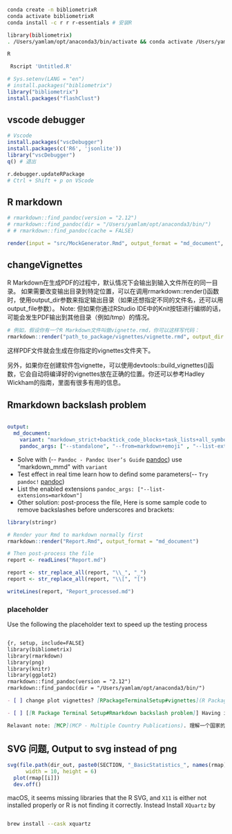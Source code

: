 ```bash

conda create -n bibliometrixR
conda activate bibliometrixR 
conda install -c r r r-essentials # 安装R

library(bibliometrix)
. /Users/yamlam/opt/anaconda3/bin/activate && conda activate /Users/yamlam/opt/anaconda3/envs/bibliometrixR; 

R
```


```bash
 Rscript 'Untitled.R'
```

```r
# Sys.setenv(LANG = "en")
# install.packages("bibliometrix")
library("bibliometrix")
install.packages("flashClust")


```


## vscode debugger

```R
# Vscode
install.packages("vscDebugger")
install.packages(c('R6', 'jsonlite'))
library("vscDebugger")
q() # 退出

```

```R
r.debugger.updateRPackage
# Ctrl + Shift + p on VScode
```


## R markdown

```R
# rmarkdown::find_pandoc(version = "2.12")
# rmarkdown::find_pandoc(dir = "/Users/yamlam/opt/anaconda3/bin/")
# # rmarkdown::find_pandoc(cache = FALSE)

```

```R
render(input = "src/MockGenerator.Rmd", output_format = "md_document", output_file = dir_md)
```



## changeVignettes
R Markdown在生成PDF的过程中，默认情况下会输出到输入文件所在的同一目录。
如果需要改变输出目录到特定位置，可以在调用rmarkdown::render()函数时，使用output_dir参数来指定输出目录（如果还想指定不同的文件名，还可以用output_file参数）。
Note: 但如果你通过RStudio IDE中的Knit按钮进行编绑的话，可能会发生PDF输出到其他目录（例如/tmp）的情况。
```R
# 例如，假设你有一个R Markdown文件叫做vignette.rmd，你可以这样写代码：
rmarkdown::render("path_to_package/vignettes/vignette.rmd", output_dir = "path_to_package/vignettes/")
```

这样PDF文件就会生成在你指定的vignettes文件夹下。


另外，如果你在创建软件包vignette，可以使用devtools::build_vignettes()函数，它会自动将编译好的vignettes放在正确的位置。你还可以参考Hadley Wickham的指南，里面有很多有用的信息。

## Rmarkdown backslash problem

```yaml

output: 
  md_document: 
    variant: "markdown_strict+backtick_code_blocks+task_lists+all_symbols_escapable"
    pandoc_args: ["--standalone", "--from=markdown+emoji" , "--list-extensions=markdown"]
```

- Solve with (-- `Pandoc - Pandoc User’s Guide` [pandoc](https://pandoc.org/MANUAL.html#option--list-extensions))  use "markdown_mmd" with `variant` 
- Test effect in real time learn how to defind some parameters(-- `Try pandoc!` [pandoc](https://pandoc.org/try/)) 
- List the enabled extensions  `pandoc_args: ["--list-extensions=markdown"]` 
- Other solution: post-process the file, Here is some sample code to remove backslashes before underscores and brackets: 

```r
library(stringr)

# Render your Rmd to markdown normally first
rmarkdown::render("Report.Rmd", output_format = "md_document")

# Then post-process the file
report <- readLines("Report.md")

report <- str_replace_all(report, "\\_", "_")
report <- str_replace_all(report, "\\[", "[")  

writeLines(report, "Report_processed.md")
```


### placeholder
Use the following the placeholder text to speed up the testing process

```markdown

{r, setup, include=FALSE}
library(bibliometrix)
library(rmarkdown)
library(png)
library(knitr)
library(ggplot2)
rmarkdown::find_pandoc(version = "2.12")
rmarkdown::find_pandoc(dir = "/Users/yamlam/opt/anaconda3/bin/")

- [ ] change plot vignettes? [RPackageTerminalSetup#vignettes](R Package Terminal Setup#changeVignettes)

- [ ] [[R Package Terminal Setup#Rmarkdown backslash problem]] Having issues when outputting markdown files using Rmarkdown. Extra backslashes always appear before underlines or brackets. Is this caused by Rmarkdown or Pandoc? How can I remove these extra backslashes?

Relavant note: [MCP](MCP - Multiple Country Publications). 理解一个国家的研究环境有多开放和协作
```

## SVG 问题, Output to svg instead of png

```R
svg(file.path(dir_out, paste0(SECTION, "_BasicStatistics_", names(rmap)[i], ".svg")), 
      width = 10, height = 6) 
  plot(rmap[[i]])
  dev.off()
```

macOS, it seems missing libraries that the R SVG, and `X11` is either not installed properly or R is not finding it correctly.
Instead Install `XQuartz` by

```bash

brew install --cask xquartz

```

